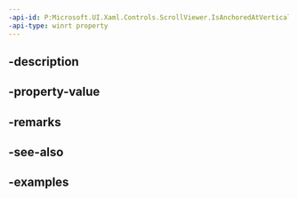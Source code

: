 ```yaml
---
-api-id: P:Microsoft.UI.Xaml.Controls.ScrollViewer.IsAnchoredAtVerticalExtent
-api-type: winrt property
---
```


## -description

## -property-value

## -remarks

## -see-also

## -examples

